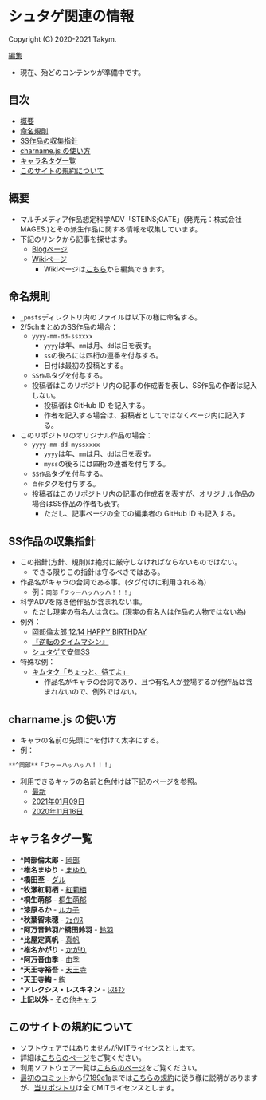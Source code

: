 # シュタゲ関連の情報
Copyright (C) 2020-2021 Takym.

[編集](https://github.com/Takym/shutage/)

* 現在、殆どのコンテンツが準備中です。

## 目次
* [概要](#summary)
* [命名規則](#naming_convention)
* [SS作品の収集指針](#collection_guidelines)
* [charname.js の使い方](#charname)
* [キャラ名タグ一覧](#charname_tags)
* [このサイトの規約について](#terms)

## 概要 <a id="summary"></a>
* マルチメディア作品想定科学ADV「STEINS;GATE」(発売元：株式会社MAGES.)とその派生作品に関する情報を収集しています。
* 下記のリンクから記事を探せます。
	* [Blogページ](https://takym.github.io/shutage/articles/tags.html)
	* [Wikiページ](https://takym.github.io/shutage/wiki/Home)
		* Wikiページは[こちら](https://github.com/Takym/shutage/wiki)から編集できます。

## 命名規則 <a id="naming_convention"></a>
* `_posts`ディレクトリ内のファイルは以下の様に命名する。
* 2/5chまとめのSS作品の場合：
	* `yyyy-mm-dd-ssxxxx`
		* `yyyy`は年、`mm`は月、`dd`は日を表す。
		* `ss`の後ろには四桁の連番を付与する。
		* 日付は最初の投稿とする。
	* `SS作品`タグを付与する。
	* 投稿者はこのリポジトリ内の記事の作成者を表し、SS作品の作者は記入しない。
		* 投稿者は GitHub ID を記入する。
		* 作者を記入する場合は、投稿者としてではなくページ内に記入する。
* このリポジトリのオリジナル作品の場合：
	* `yyyy-mm-dd-myssxxxx`
		* `yyyy`は年、`mm`は月、`dd`は日を表す。
		* `myss`の後ろには四桁の連番を付与する。
	* `SS作品`タグを付与する。
	* `自作`タグを付与する。
	* 投稿者はこのリポジトリ内の記事の作成者を表すが、オリジナル作品の場合はSS作品の作者も表す。
		* ただし、記事ページの全ての編集者の GitHub ID も記入する。

## SS作品の収集指針 <a id="collection_guidelines"></a>
* この指針(方針、規則)は絶対に厳守しなければならないものではない。
	* できる限りこの指針は守るべきではある。
* 作品名がキャラの台詞である事。(タグ付けに利用される為)
	* 例：`岡部「フゥーハッハッハ！！！」`
* 科学ADVを除き他作品が含まれない事。
	* ただし現実の有名人は含む。(現実の有名人は作品の人物ではない為)
* 例外：
	* [岡部倫太郎 12.14 HAPPY BIRTHDAY](https://takym.github.io/shutage/articles/2017/12/14/ss0000.html)
	* [『逆転のタイムマシン』](https://takym.github.io/shutage/articles/2017/05/20/ss0001.html)
	* [シュタゲで安価SS](https://takym.github.io/shutage/articles/2016/01/23/ss0000.html)
* 特殊な例：
	* [キムタク「ちょっと、待てよ」](https://takym.github.io/shutage/articles/2016/01/19/ss0000.html)
		* 作品名がキャラの台詞であり、且つ有名人が登場するが他作品は含まれないので、例外ではない。

## charname.js の使い方 <a id="charname"></a>
* キャラの名前の先頭に`^`を付けて太字にする。
* 例：
```markdown
**^岡部**「フゥーハッハッハ！！！」
```
* 利用できるキャラの名前と色付けは下記のページを参照。
	* [最新](https://takym.github.io/shutage/charname.html)
	* [2021年01月09日](https://takym.github.io/shutage/articles/2021/01/09/charname.html)
	* [2020年11月16日](https://takym.github.io/shutage/articles/2020/11/16/charname.html)

## キャラ名タグ一覧 <a id="charname_tags"></a>
* **^岡部倫太郎**                - [岡部](https://takym.github.io/shutage/articles/tags.html#岡部)
* **^椎名まゆり**                - [まゆり](https://takym.github.io/shutage/articles/tags.html#まゆり)
* **^橋田至**                    - [ダル](https://takym.github.io/shutage/articles/tags.html#ダル)
* **^牧瀬紅莉栖**                - [紅莉栖](https://takym.github.io/shutage/articles/tags.html#紅莉栖)
* **^桐生萌郁**                  - [桐生萌郁](https://takym.github.io/shutage/articles/tags.html#桐生萌郁)
* **^漆原るか**                  - [ルカ子](https://takym.github.io/shutage/articles/tags.html#ルカ子)
* **^秋葉留未穂**                - [ﾌｪｲﾘｽ](https://takym.github.io/shutage/articles/tags.html#ﾌｪｲﾘｽ)
* **^阿万音鈴羽**/**^橋田鈴羽** - [鈴羽](https://takym.github.io/shutage/articles/tags.html#鈴羽)
* **^比屋定真帆**                - [真帆](https://takym.github.io/shutage/articles/tags.html#真帆)
* **^椎名かがり**                - [かがり](https://takym.github.io/shutage/articles/tags.html#かがり)
* **^阿万音由季**                - [由季](https://takym.github.io/shutage/articles/tags.html#由季)
* **^天王寺裕吾**                - [天王寺](https://takym.github.io/shutage/articles/tags.html#天王寺)
* **^天王寺綯**                  - [綯](https://takym.github.io/shutage/articles/tags.html#綯)
* **^アレクシス・レスキネン**    - [ﾚｽｷﾈﾝ](https://takym.github.io/shutage/articles/tags.html#ﾚｽｷﾈﾝ)
* **上記以外**                   - [その他キャラ](https://takym.github.io/shutage/articles/tags.html#その他キャラ)

## このサイトの規約について <a id="terms"></a>
* ソフトウェアではありませんがMITライセンスとします。
* 詳細は[こちらのページ](./LICENSE.md)をご覧ください。
* 利用ソフトウェア一覧は[こちらのページ](./using_softwares.md)をご覧ください。
* [最初のコミット](https://github.com/Takym/shutage/commit/d0de37a9392bcef975526993484296e3a36d78b6)から[f7189e1a](https://github.com/Takym/shutage/commit/f7189e1aa99d298f2f4d2efa5527b1c05b14b2d3)までは[こちらの規約](https://github.com/Takym/takym.github.io/blob/gh-pages/LICENSE.md)に従う様に説明がありますが、[当リポジトリ](https://github.com/Takym/shutage)は全てMITライセンスとします。

